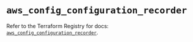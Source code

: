 # `aws_config_configuration_recorder`

Refer to the Terraform Registry for docs: [`aws_config_configuration_recorder`](https://registry.terraform.io/providers/hashicorp/aws/5.49.0/docs/resources/config_configuration_recorder).
